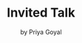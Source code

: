 ---
# Determines which item appears first on the schedule (lowest number (0) appears first)
sequence_id: 4

# Time of the event
time: 10:45 - 11:15

# Title of the event
title: Invited Talk
subtitle: by Priya Goyal

# Speaker Info
speaker: Priya Goyal
webpage: https://prigoyal.github.io/
affil: Google
affil_link: https://research.google/teams/brain/

# Image
img: ../speakers/PriyaGoyal.png
img_link: https://prigoyal.github.io/
---